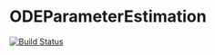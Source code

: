 # ODEParameterEstimation

[![Build Status](https://github.com/orebas/ODEParameterEstimation.jl/actions/workflows/CI.yml/badge.svg?branch=main)](https://github.com/orebas/ODEParameterEstimation.jl/actions/workflows/CI.yml?query=branch%3Amain)
